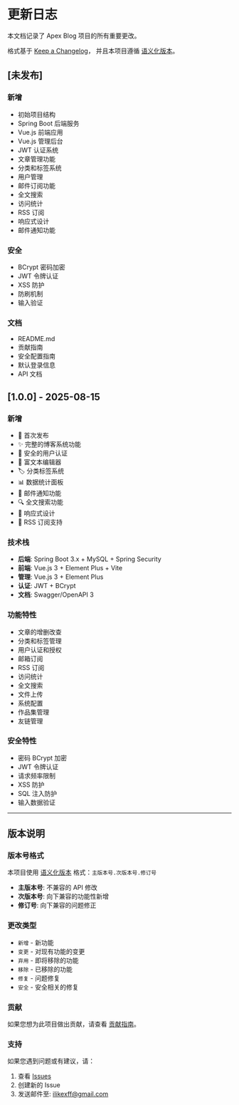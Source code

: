 # 更新日志

本文档记录了 Apex Blog 项目的所有重要更改。

格式基于 [Keep a Changelog](https://keepachangelog.com/zh-CN/1.0.0/)，
并且本项目遵循 [语义化版本](https://semver.org/lang/zh-CN/)。

## [未发布]

### 新增

- 初始项目结构
- Spring Boot 后端服务
- Vue.js 前端应用
- Vue.js 管理后台
- JWT 认证系统
- 文章管理功能
- 分类和标签系统
- 用户管理
- 邮件订阅功能
- 全文搜索
- 访问统计
- RSS 订阅
- 响应式设计
- 邮件通知功能

### 安全

- BCrypt 密码加密
- JWT 令牌认证
- XSS 防护
- 防刷机制
- 输入验证

### 文档

- README.md
- 贡献指南
- 安全配置指南
- 默认登录信息
- API 文档

## [1.0.0] - 2025-08-15

### 新增

- 🎉 首次发布
- ✨ 完整的博客系统功能
- 🔐 安全的用户认证
- 📝 富文本编辑器
- 🏷️ 分类标签系统
- 📊 数据统计面板
- 📧 邮件通知功能
- 🔍 全文搜索功能
- 📱 响应式设计
- 📄 RSS 订阅支持

### 技术栈

- **后端**: Spring Boot 3.x + MySQL + Spring Security
- **前端**: Vue.js 3 + Element Plus + Vite
- **管理**: Vue.js 3 + Element Plus
- **认证**: JWT + BCrypt
- **文档**: Swagger/OpenAPI 3

### 功能特性

- 文章的增删改查
- 分类和标签管理
- 用户认证和授权
- 邮箱订阅
- RSS 订阅
- 访问统计
- 全文搜索
- 文件上传
- 系统配置
- 作品集管理
- 友链管理

### 安全特性

- 密码 BCrypt 加密
- JWT 令牌认证
- 请求频率限制
- XSS 防护
- SQL 注入防护
- 输入数据验证

---

## 版本说明

### 版本号格式

本项目使用 [语义化版本](https://semver.org/lang/zh-CN/) 格式：`主版本号.次版本号.修订号`

- **主版本号**: 不兼容的 API 修改
- **次版本号**: 向下兼容的功能性新增
- **修订号**: 向下兼容的问题修正

### 更改类型

- `新增` - 新功能
- `变更` - 对现有功能的变更
- `弃用` - 即将移除的功能
- `移除` - 已移除的功能
- `修复` - 问题修复
- `安全` - 安全相关的修复

### 贡献

如果您想为此项目做出贡献，请查看 [贡献指南](CONTRIBUTING.md)。

### 支持

如果您遇到问题或有建议，请：

1. 查看 [Issues](https://github.com/08820048/apex/issues)
2. 创建新的 Issue
3. 发送邮件至: ilikexff@gmail.com
